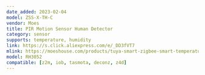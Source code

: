 ```yaml
---
date_added: 2023-02-04
model: ZSS-X-TH-C
vendor: Moes
title: PIR Motion Sensor Human Detector
category: sensor
supports: temperature, humidity
link: https://s.click.aliexpress.com/e/_DD3fVT7
mlink: https://moeshouse.com/products/tuya-smart-zigbee-smart-temperature-and-humidity-sensor-battery-powered
model: RH3052
compatible: [z2m, iob, tasmota, deconz, z4d]
---
```

